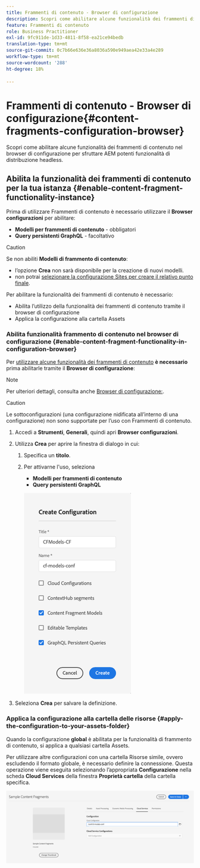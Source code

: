```yaml
---
title: Frammenti di contenuto - Browser di configurazione
description: Scopri come abilitare alcune funzionalità dei frammenti di contenuto nel browser di configurazione per sfruttare AEM potenti funzionalità di distribuzione headless.
feature: Frammenti di contenuto
role: Business Practitioner
exl-id: 9fc911de-1d33-4811-8f58-ea21ce94bedb
translation-type: tm+mt
source-git-commit: 0c7b66e636e36a8036a590e949aea42e33a4e289
workflow-type: tm+mt
source-wordcount: '288'
ht-degree: 18%

---
```


# Frammenti di contenuto - Browser di configurazione{#content-fragments-configuration-browser}

Scopri come abilitare alcune funzionalità dei frammenti di contenuto nel browser di configurazione per sfruttare AEM potenti funzionalità di distribuzione headless.

## Abilita la funzionalità dei frammenti di contenuto per la tua istanza {#enable-content-fragment-functionality-instance}

Prima di utilizzare Frammenti di contenuto è necessario utilizzare il **Browser configurazioni** per abilitare:

* **Modelli per frammenti di contenuto**  - obbligatori
* **Query persistenti GraphQL**  - facoltativo

>[!CAUTION]
>
>Se non abiliti **Modelli di frammento di contenuto**:
>
>* l’opzione **Crea** non sarà disponibile per la creazione di nuovi modelli.
>* non potrai [selezionare la configurazione Sites per creare il relativo punto finale](/help/assets/content-fragments/graphql-api-content-fragments.md#enabling-graphql-endpoint).


Per abilitare la funzionalità dei frammenti di contenuto è necessario:

* Abilita l’utilizzo della funzionalità dei frammenti di contenuto tramite il browser di configurazione
* Applica la configurazione alla cartella Assets

### Abilita funzionalità frammento di contenuto nel browser di configurazione {#enable-content-fragment-functionality-in-configuration-browser}

Per [utilizzare alcune funzionalità dei frammenti di contenuto](#creating-a-content-fragment-model) **è necessario** prima abilitarle tramite il **Browser di configurazione**:

>[!NOTE]
>
>Per ulteriori dettagli, consulta anche [Browser di configurazione:](/help/implementing/developing/introduction/configurations.md#using-configuration-browser).

>[!CAUTION]
>
>Le sottoconfigurazioni (una configurazione nidificata all’interno di una configurazione) non sono supportate per l’uso con Frammenti di contenuto.

1. Accedi a **Strumenti**, **Generali**, quindi apri **Browser configurazioni**.

1. Utilizza **Crea** per aprire la finestra di dialogo in cui:

   1. Specifica un **titolo**.
   1. Per attivarne l&#39;uso, seleziona
      * **Modelli per frammenti di contenuto**
      * **Query persistenti GraphQL**

      ![Definire la configurazione](assets/cfm-conf-01.png)


1. Seleziona **Crea** per salvare la definizione.

<!-- 1. Select the location appropriate to your website. -->

### Applica la configurazione alla cartella delle risorse {#apply-the-configuration-to-your-assets-folder}

Quando la configurazione **global** è abilitata per la funzionalità di frammento di contenuto, si applica a qualsiasi cartella Assets.

Per utilizzare altre configurazioni con una cartella Risorse simile, ovvero escludendo il formato globale, è necessario definire la connessione. Questa operazione viene eseguita selezionando l’appropriata **Configurazione** nella scheda **Cloud Services** della finestra **Proprietà cartella** della cartella specifica.

![Applica configurazione](assets/cfm-conf-02.png)
